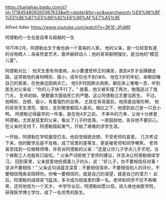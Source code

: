 https://baijiahao.baidu.com/s?id=1718454809260367633&wfr=spider&for=pc&searchword=%E9%98%BF%E5%BE%B7%E5%8B%92%E6%98%AF%E7%A5%9E

Alfred Adler   https://www.youtube.com/watch?v=3K1E-JFoMII

阿德勒的一生也是自卑与超越的一生

1870年2月，阿德勒出生于维也纳一个富裕的人家。
他的父亲，是一位经营有道的谷物商人；母亲热爱艺术，歌声婉转动人；他的哥哥聪明强壮，是当地的"模范儿童"。

阿德勒对比：
他天生患有佝偻病，从小要遭受矫正的痛苦，直到4岁才会蹒跚走路，这导致他的身材畸形、瘦小，成年后也不到1米6。
他在3岁的年纪，亲眼目睹自己的弟弟，在他身边因病夭亡。
他5岁时因肺炎病倒，躺在床上奄奄一息，听到医生对父亲说："你的儿子快不行了。"
接着，他又被车撞了两次，勉强逃过了鬼门关。
生命初始，便要屡次面临死亡的严酷，这让阿德勒立志要当医生。
不过，他畸形、丑陋、瘦小，有着强烈的自卑。
尤其在哥哥面前，他简直自惭形秽。
他的哥哥天生漂亮、强壮，走到哪里都招人喜欢。相比之下，他感到自己是一只丑小鸭。
阿德勒记得最早的一件事，是在他4岁之前。
不幸中的万幸，父母十分疼爱阿德勒。尤其是慈爱的父亲，看出了儿子的低落，一直鼓励他，告诉他不要灰心。
在父亲的支持下，阿德勒鼓起勇气，开始了艰难的求学生涯。


一开始，阿德勒在学校屡受打击。他自觉相貌丑陋，不受老师的喜爱。
几次考试下来，他的数学总是不及格，成了班里的差等生，更是被老师和同学嘲笑。
老师甚至找到一位做鞋师傅，并告诉阿德勒的父亲："还是让你儿子学点儿手艺吧，当个做鞋工人也能有口饭吃。"
父亲严词拒绝了老师的建议，并坚决让阿德勒继续学习。
回到家里，父亲慈爱地抚摸着儿子的头，说："好儿子，你不要相信任何事！坚决不要相信！"
父亲这句话蕴含深意：不要相信宿命，不要相信别人的评价，不要相信残疾会阻碍你。你唯一要相信的，就是自己的渴望，就是自己的潜力！
此后，阿德勒的成绩突飞猛进，多次成为班级里的第一名。老师和同学不仅不再嘲笑，还将他视为一个天才。
中学毕业后，阿德勒如愿以偿，进入维也纳医学院，获得医学博士学位，成了一名优秀的医生。